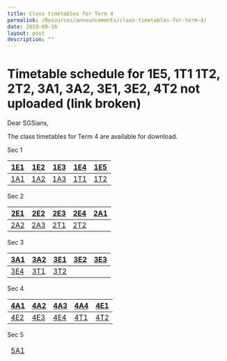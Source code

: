 ```yaml
---
title: Class timetables for Term 4
permalink: /Resources/announcements/class-timetables-for-term-4/
date: 2019-09-16
layout: post
description: ""
---
```

# Timetable schedule for 1E5, 1T1 1T2, 2T2, 3A1, 3A2, 3E1, 3E2, 4T2 not uploaded (link broken)

Dear SGSians,

The class timetables for Term 4 are available for download.

Sec 1
<table>
<thead>
  <tr>
    <th><a href="/files/Announcement/Timetable%20Term4%202019/Sec%201/Class-timetables-for-Term-4-1E2.pdf" target = "_blank">1E1</a></th>
    <th><a href="/files/Announcement/Timetable%20Term4%202019/Sec%201/1E2.pdf" target = "_blank">1E2</a></th>
    <th><a href="/files/Announcement/Timetable%20Term4%202019/Sec%201/Class-timetables-for-Term-4-1E3.pdf" target = "_blank">1E3</a></th>
    <th><a href="/files/Announcement/Timetable%20Term4%202019/Sec%201/Class-timetables-for-Term-4-1E4.pdf" target = "_blank">1E4</a></th>
    <th><a href="https://www.sgs.edu.sg/wp-content/uploads/2019/09/Class-timetables-for-Term-4-1E5.pdf" target = "_blank">1E5</a></th>
  </tr>
</thead>
<tbody>
  <tr>
    <td><a href="/files/Announcement/Timetable%20Term4%202019/Sec%201/Class-timetables-for-Term-4-1A1.pdf" target = "_blank">1A1</a></td>
    <td><a href="/files/Announcement/Timetable%20Term4%202019/Sec%201/Class-timetables-for-Term-4-1A2.pdf" target = "_blank">1A2</a></td>
    <td><a href="/files/Announcement/Timetable%20Term4%202019/Sec%201/Class-timetables-for-Term-4-1A3.pdf" target = "_blank">1A3</a></td>
    <td><a href="https://www.sgs.edu.sg/wp-content/uploads/2019/09/Class-timetables-for-Term-4-1T1.pdf" target = "_blank">1T1</a></td>
    <td><a href="https://www.sgs.edu.sg/wp-content/uploads/2019/09/Class-timetables-for-Term-4-1T2.pdf" target = "_blank">1T2</a></td>
  </tr>
</tbody>
</table>

Sec 2

<table>
<thead>
  <tr>
    <th><a href="/files/Announcement/Timetable%20Term4%202019/Sec%202/Class-timetables-for-Term-4-2E1.pdf" target = "_blank">2E1</a></th>
    <th><a href="/files/Announcement/Timetable%20Term4%202019/Sec%202/Class-timetables-for-Term-4-2E2.pdf" target = "_blank">2E2</a></th>
    <th><a href="/files/Announcement/Timetable%20Term4%202019/Sec%202/Class-timetables-for-Term-4-2E3.pdf" target = "_blank">2E3</a></th>
    <th><a href="/files/Announcement/Timetable%20Term4%202019/Sec%202/Class-timetables-for-Term-4-2E4.pdf" target = "_blank">2E4</a></th>
    <th><a href="/files/Announcement/Timetable%20Term4%202019/Sec%202/Class-timetables-for-Term-4-2A1.pdf" target = "_blank">2A1</a></th>
  </tr>
</thead>
<tbody>
  <tr>
    <td><a href="/files/Announcement/Timetable%20Term4%202019/Sec%202/Class-timetables-for-Term-4-2A2.pdf" target = "_blank">2A2</a></td>
    <td><a href="/files/Announcement/Timetable%20Term4%202019/Sec%202/Class-timetables-for-Term-4-2A3.pdf" target = "_blank">2A3</a></td>
    <td><a href="/files/Announcement/Timetable%20Term4%202019/Sec%202/Class-timetables-for-Term-4-2T1.pdf" target = "_blank">2T1</a></td>
    <td><a href="https://www.sgs.edu.sg/wp-content/uploads/2019/09/Class-timetables-for-Term-4-2T2.pdf" target = "_blank">2T2</a></td>
    <td></td>
  </tr>
</tbody>
</table>

Sec 3

<table>
<thead>
  <tr>
    <th><a href="https://www.sgs.edu.sg/wp-content/uploads/2019/09/Class-timetables-for-Term-4-3A1.pdf" target = "_blank">3A1</a></th>
    <th><a href="https://www.sgs.edu.sg/wp-content/uploads/2019/09/Class-timetables-for-Term-4-3A2.pdf" target = "_blank">3A2</a></th>
    <th><a href="https://www.sgs.edu.sg/wp-content/uploads/2019/09/Class-timetables-for-Term-4-3E1.pdf" target = "_blank">3E1</a></th>
    <th><a href="https://www.sgs.edu.sg/wp-content/uploads/2019/09/Class-timetables-for-Term-4-3E2.pdf" target = "_blank">3E2</a></th>
    <th><a href="/files/Announcement/Timetable%20Term4%202019/Sec%203/Class-timetables-for-Term-4-3E3.pdf" target = "_blank">3E3</a></th>
  </tr>
</thead>
<tbody>
  <tr>
    <td><a href="/files/Announcement/Timetable%20Term4%202019/Sec%203/Class-timetables-for-Term-4-3E4.pdf" target = "_blank">3E4</a></td>
    <td><a href="/files/Announcement/Timetable%20Term4%202019/Sec%203/Class-timetables-for-Term-4-3T1.pdf" target = "_blank">3T1</a></td>
    <td><a href="/files/Announcement/Timetable%20Term4%202019/Sec%203/Class-timetables-for-Term-4-3T2.pdf" target = "_blank">3T2</a></td>
    <td></td>
    <td></td>
  </tr>
</tbody>
</table>

Sec 4

<table>
<thead>
  <tr>
    <th><a href="https://www.sgs.edu.sg/wp-content/uploads/2019/09/Class-timetables-for-Term-4-4A1.pdf" target = "_blank">4A1</a></th>
    <th><a href="https://www.sgs.edu.sg/wp-content/uploads/2019/09/Class-timetables-for-Term-4-4A2.pdf" target = "_blank">4A2</a></th>
    <th><a href="https://www.sgs.edu.sg/wp-content/uploads/2019/09/Class-timetables-for-Term-4-4A3.pdf" target = "_blank">4A3</a></th>
    <th><a href="https://www.sgs.edu.sg/wp-content/uploads/2019/09/Class-timetables-for-Term-4-4A4.pdf" target = "_blank">4A4</a></th>
    <th><a href="https://www.sgs.edu.sg/wp-content/uploads/2019/09/Class-timetables-for-Term-4-4E1.pdf" target = "_blank">4E1</a></th>
  </tr>
</thead>
<tbody>
  <tr>
    <td><a href="https://www.sgs.edu.sg/wp-content/uploads/2019/09/Class-timetables-for-Term-4-4E2.pdf" target = "_blank">4E2</a></td>
    <td><a href="https://www.sgs.edu.sg/wp-content/uploads/2019/09/Class-timetables-for-Term-4-4E3.pdf" target = "_blank">4E3</a></td>
    <td><a href="https://www.sgs.edu.sg/wp-content/uploads/2019/09/Class-timetables-for-Term-4-4E4.pdf" target = "_blank">4E4</a></td>
    <td><a href="https://www.sgs.edu.sg/wp-content/uploads/2019/09/Class-timetables-for-Term-4-4T1.pdf" target = "_blank">4T1</a></td>
    <td><a href="https://www.sgs.edu.sg/wp-content/uploads/2019/09/Class-timetables-for-Term-4-4T2.pdf" target = "_blank">4T2</a></td>
  </tr>
</tbody>
</table>

Sec 5

<table>
<thead>
  <tr>
    <td><a href="/files/Announcement/Timetable%20Term4%202019/Sec%205/Class-timetables-for-Term-4-5A1.pdf" target = "_blank" >5A1</a></td>
  </tr>
</thead>
</table>